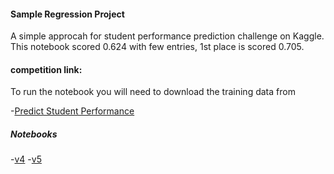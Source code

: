 #### Sample Regression Project

A simple approcah for student performance prediction challenge on Kaggle. This notebook scored 0.624 with few entries, 1st place is scored 0.705.

#### competition link:

To run the notebook you will need to download the training data from

-[Predict Student Performance](https://www.kaggle.com/competitions/predict-student-performance-from-game-play )

##### Notebooks
-[v4](Student_performance_predictor_TA_HI_v4.ipynb)
-[v5](Student_performance_predictor_TA_HI_v5.ipynb)
